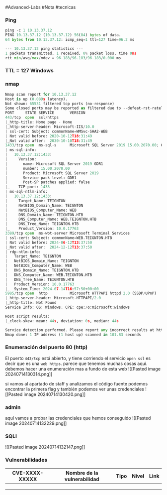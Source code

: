 #Advanced-Labs #Nota #tecnicas 

### Ping

```python
ping -c 1 10.13.37.12
PING 10.13.37.12 (10.13.37.12) 56(84) bytes of data.
64 bytes from 10.13.37.12: icmp_seq=1 ttl=127 time=96.2 ms

--- 10.13.37.12 ping statistics ---
1 packets transmitted, 1 received, 0% packet loss, time 0ms
rtt min/avg/max/mdev = 96.183/96.183/96.183/0.000 ms
```

### TTL = 127 Windows

### nmap

```python
Nmap scan report for 10.13.37.12
Host is up (0.089s latency).
Not shown: 65531 filtered tcp ports (no-response)
Some closed ports may be reported as filtered due to --defeat-rst-ratelimit
PORT     STATE SERVICE       VERSION
443/tcp  open  ssl/https
|_http-title: Home page - Home
|_http-server-header: Microsoft-IIS/10.0
| ssl-cert: Subject: commonName=WMSvc-SHA2-WEB
| Not valid before: 2020-10-12T18:31:49
|_Not valid after:  2030-10-10T18:31:49
1433/tcp open  ms-sql-s      Microsoft SQL Server 2019 15.00.2070.00; GDR1
| ms-sql-info: 
|   10.13.37.12:1433: 
|     Version: 
|       name: Microsoft SQL Server 2019 GDR1
|       number: 15.00.2070.00
|       Product: Microsoft SQL Server 2019
|       Service pack level: GDR1
|       Post-SP patches applied: false
|_    TCP port: 1433
| ms-sql-ntlm-info: 
|   10.13.37.12:1433: 
|     Target_Name: TEIGNTON
|     NetBIOS_Domain_Name: TEIGNTON
|     NetBIOS_Computer_Name: WEB
|     DNS_Domain_Name: TEIGNTON.HTB
|     DNS_Computer_Name: WEB.TEIGNTON.HTB
|     DNS_Tree_Name: TEIGNTON.HTB
|_    Product_Version: 10.0.17763
3389/tcp open  ms-wbt-server Microsoft Terminal Services
| ssl-cert: Subject: commonName=WEB.TEIGNTON.HTB
| Not valid before: 2024-06-12T13:37:50
|_Not valid after:  2024-12-12T13:37:50
| rdp-ntlm-info: 
|   Target_Name: TEIGNTON
|   NetBIOS_Domain_Name: TEIGNTON
|   NetBIOS_Computer_Name: WEB
|   DNS_Domain_Name: TEIGNTON.HTB
|   DNS_Computer_Name: WEB.TEIGNTON.HTB
|   DNS_Tree_Name: TEIGNTON.HTB
|   Product_Version: 10.0.17763
|_  System_Time: 2024-07-14T16:57:50+00:00
5985/tcp open  http          Microsoft HTTPAPI httpd 2.0 (SSDP/UPnP)
|_http-server-header: Microsoft-HTTPAPI/2.0
|_http-title: Not Found
Service Info: OS: Windows; CPE: cpe:/o:microsoft:windows

Host script results:
|_clock-skew: mean: 44s, deviation: 0s, median: 44s

Service detection performed. Please report any incorrect results at https://nmap.org/submit/ .
Nmap done: 1 IP address (1 host up) scanned in 101.83 seconds
```

### Enumeración del puerto 80 (http)
El puerto `443/tcp` está abierto, y tiene corriendo el servicio `open ssl` es decir que es una `web https`.
parece que tenemos muchas cosas aquí. debemos hacer una enumeración mas a fundo de esta web
![[Pasted image 20240714130314.png]]

si vamos al apartado de staff y analizamos el código fuente podemos encontrar la primera flag y también podemos ver unas credenciales
![[Pasted image 20240714130420.png]]

### admin
aquí vamos a probar las credenciales que hemos conseguido 
![[Pasted image 20240714132229.png]]

### SQLI
![[Pasted image 20240714132147.png]]










### Vulnerabilidades

| CVE-XXXX-XXXXX | Nombre de la vulnerabilidad | Tipo | Nivel | Link |
| -------------- | --------------------------- | ---- | ----- | ---- |
|                |                             |      |       |      |
|                |                             |      |       |      |
|                |                             |      |       |      |
